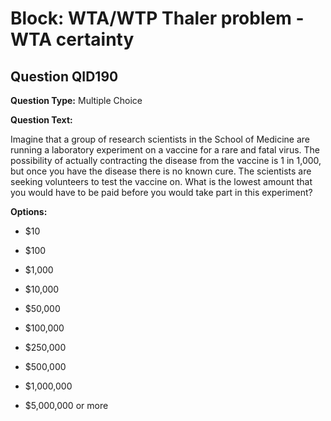 # Block: WTA/WTP Thaler problem - WTA certainty

## Question QID190
**Question Type:** Multiple Choice

**Question Text:**

Imagine that a group of research scientists in the School of Medicine are running a laboratory experiment on a vaccine for a rare and fatal virus. The possibility of actually contracting the disease from the vaccine is 1 in 1,000, but once you have the disease there is no known cure. The scientists are seeking volunteers to test the vaccine on. What is the lowest amount that you would have to be paid before you would take part in this experiment?

**Options:**

* $10

* $100

* $1,000

* $10,000

* $50,000

* $100,000

* $250,000

* $500,000

* $1,000,000

* $5,000,000 or more

